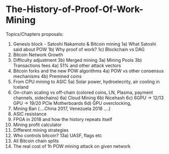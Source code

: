 # The-History-of-Proof-Of-Work-Mining
Topics/Chapters proposals:

1) Genesis block - Satoshi Nakamoto & Bitcoin mining
1a) What Satoshi said about POW 
1b) Why proof of work? 1c) Blockchain vs DAG
2) Bitcoin Network Growth
3) Difficulty adjustment 3b) Merged mining
3a) Mining Pools 
3b) Transactions fees
4a) 51% and other attack vectors
4) Bitcoin forks and the new POW algorithms 
4a) POW vs other consensus mechanisms 
4b) Premined coins
5) From CPU mining to ASIC 
5a) Solar power, hydroelecrity, air cooling in Iceland
6) On-chain scaling vs off-chain (colored coins, LN, Plasma, payment channels, sidechains)
6a) Cloud Mining 
6b) Nicehash 
6c) 6GPU -> 12/13 GPU -> 19/20 PCIe Motherboards
6d) GPU overclocking, 
7) Mining Ban (....China 2017, Venezuela 2018 ....)
8) ASIC resistance
9) FPGA in 2018 and how the history repeats itself
10) Mining profit calculator
11) Different mining strategies
12) Who controls bitcoin? 13a) UASF, flags etc
13) All Bitcoin chain splits
14) The real cost of 1h POW mining attack on given network

